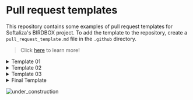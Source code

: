 # Pull request templates

This repository contains some examples of pull request templates for Softaliza's BIRDBOX project.
To add the template to the repository, create a `pull_request_template.md` file in the `.github` directory.

> Click [here](https://docs.github.com/en/communities/using-templates-to-encourage-useful-issues-and-pull-requests/creating-a-pull-request-template-for-your-repository) to learn more!

<details>
  <summary>Template 01</summary>

  > Check the raw template [here](https://github.com/victordantasdev/pull_request_templates/blob/main/templates/template_02.md)

  ---

  # Description:

  - **Entrega em STAGING: xx/xx**
  - **Entrega em PROD: xx/xx**

  **Rota**: METHOD em `/path/:id`

  **Campo**: `field_name`

  **Protótipos**: [Ciente Studio](https://example.com)

  [**SprintTask**](https://example.com)

  ---

  ### **Requisitos:**

  - [ ] Pariatur enim proident ullamco veniam incididunt consequat.
  - [ ] Quis dolor Lorem amet amet ipsum pariatur cupidatat proident eiusmod.
  - [ ] Qui magna anim laboris Lorem ipsum ad ullamco aliquip.
  - [ ] Cillum sit veniam consequat sint.

  ---

  ### **Passos que devem ser feitos pra atingir o objetivo:**

  1. Ea sint consectetur sunt est amet. 
  2. Dolor dolor officia ipsum do. 
  3. Fugiat sit nostrud et magna aliquip enim commodo aliqua eiusmod. 
  4. Aliquip reprehenderit incididunt irure elit consequat ea mollit. 

  ---

  ### **Regras de negócio:**

  - [ ] Elit do eiusmod qui quis ea enim ad est sunt.
  - [ ] Nostrud magna incididunt eu id velit deserunt cupidatat ipsum aliqua.
  - [ ] Nulla esse aliqua qui ea velit magna exercitation incididunt officia nisi cillum nostrud.
  - [ ] Culpa sint id esse do veniam do nulla veniam Lorem.

  ---

  ### **Screens:**

  |Task|Before|After|
  |---|---|---|
  |Pariatur enim proident|![image](https://user-images.githubusercontent.com/64330605/156478702-498423ea-ff28-4243-b072-006178cadb2b.png)|![image](https://user-images.githubusercontent.com/64330605/156478439-62680c56-785b-4789-b8c8-9dfead550b76.png)|
  |Quis dolor Lorem|![image](https://user-images.githubusercontent.com/64330605/156479982-013cad95-1dd8-431b-9b9e-9f0df6ab5ae6.png)|![image](https://user-images.githubusercontent.com/64330605/156479003-28b2cd0f-c254-417c-8d46-d6e59681ab11.png)|
  |Qui magna anim|![image](https://user-images.githubusercontent.com/64330605/156480354-7695ed91-7b5d-40ed-8e99-7b150a2da1b0.png)|![image](https://user-images.githubusercontent.com/64330605/156481028-d1c6f319-ccd2-4a33-9623-346d349c2c9d.png)|
  |Cillum sit veniam|![image](https://user-images.githubusercontent.com/64330605/156618106-8cd7f464-f8f5-4a2a-ba53-9e8b11b8900b.png)|![image](https://user-images.githubusercontent.com/64330605/156617958-ee3c3c88-add2-4f65-b973-57e78cdec5f2.png)|

</details>

<details>
  <summary>Template 02</summary>

  > Check the raw template [here](https://github.com/victordantasdev/pull_request_templates/blob/main/templates/template_01.md)

  ---

  # Description:

- **Entrega em STAGING: xx/xx**
- **Entrega em PROD: xx/xx**

**Rota**: METHOD em `/path/:id`

**Campo**: `field_name`

**Protótipos**: [Ciente Studio](https://example.com)

[**SprintTask**](https://example.com)

---

### **Requisitos:**

- [ ] Pariatur enim proident ullamco veniam incididunt consequat.
- [ ] Quis dolor Lorem amet amet ipsum pariatur cupidatat proident eiusmod.
- [ ] Qui magna anim laboris Lorem ipsum ad ullamco aliquip.
- [ ] Cillum sit veniam consequat sint.

---

### **Passos que devem ser feitos pra atingir o objetivo:**

1. Ea sint consectetur sunt est amet. 
2. Dolor dolor officia ipsum do. 
3. Fugiat sit nostrud et magna aliquip enim commodo aliqua eiusmod. 
4. Aliquip reprehenderit incididunt irure elit consequat ea mollit. 

---

### **Regras de negócio:**

- Elit do eiusmod qui quis ea enim ad est sunt.
- Nostrud magna incididunt eu id velit deserunt cupidatat ipsum aliqua.
- Nulla esse aliqua qui ea velit magna exercitation incididunt officia nisi cillum nostrud.
- Culpa sint id esse do veniam do nulla veniam Lorem.

---

### **Screens:**

|Task|Before|After|
|---|---|---|
|Pariatur enim proident|![image](https://user-images.githubusercontent.com/64330605/156478702-498423ea-ff28-4243-b072-006178cadb2b.png)|![image](https://user-images.githubusercontent.com/64330605/156478439-62680c56-785b-4789-b8c8-9dfead550b76.png)|
|Quis dolor Lorem|![image](https://user-images.githubusercontent.com/64330605/156479982-013cad95-1dd8-431b-9b9e-9f0df6ab5ae6.png)|![image](https://user-images.githubusercontent.com/64330605/156479003-28b2cd0f-c254-417c-8d46-d6e59681ab11.png)|
|Qui magna anim|![image](https://user-images.githubusercontent.com/64330605/156480354-7695ed91-7b5d-40ed-8e99-7b150a2da1b0.png)|![image](https://user-images.githubusercontent.com/64330605/156481028-d1c6f319-ccd2-4a33-9623-346d349c2c9d.png)|
|Cillum sit veniam|![image](https://user-images.githubusercontent.com/64330605/156618106-8cd7f464-f8f5-4a2a-ba53-9e8b11b8900b.png)|![image](https://user-images.githubusercontent.com/64330605/156617958-ee3c3c88-add2-4f65-b973-57e78cdec5f2.png)|

</details>

<details>

  <summary>Template 03</summary>

  > Check the raw template [here](https://github.com/victordantasdev/pull_request_templates/blob/main/templates/template_03.md)

  ---

  # Descrição:

  - **Entrega em STAGING: xx/xx**
  - **Entrega em PROD: xx/xx**

  **Rota**: MÉTODO em `/path/:id`

  **Campo**: `field_name`

  **Protótipos**: [Ciente Studio](https://example.com)

  [**SprintTask**](https://example.com)

  ---

  ### **Requisitos:**

  - [ ] Pariatur enim proident ullamco veniam incididunt consequat.
  - [ ] Quis dolor Lorem amet amet ipsum pariatur cupidatat proident eiusmod.
  - [ ] Qui magna anim laboris Lorem ipsum ad ullamco aliquip.
  - [ ] Cillum sit veniam consequat sint.

  ---

  ### **Passos que devem ser feitos pra atingir o objetivo:**

  1. Ea sint consectetur sunt est amet. 
  2. Dolor dolor officia ipsum do. 
  3. Fugiat sit nostrud et magna aliquip enim commodo aliqua eiusmod. 
  4. Aliquip reprehenderit incididunt irure elit consequat ea mollit. 

  ---

  ### **Regras de negócio:**

  - Elit do eiusmod qui quis ea enim ad est sunt.
  - Nostrud magna incididunt eu id velit deserunt cupidatat ipsum aliqua.
  - Nulla esse aliqua qui ea velit magna exercitation incididunt officia nisi cillum nostrud.
  - Culpa sint id esse do veniam do nulla veniam Lorem.

  ---

  ### **Telas:**

  |Requisito|Antes|Depois|
  |---|---|---|
  |Pariatur enim proident|![image](https://user-images.githubusercontent.com/64330605/156478702-498423ea-ff28-4243-b072-006178cadb2b.png)|![image](https://user-images.githubusercontent.com/64330605/156478439-62680c56-785b-4789-b8c8-9dfead550b76.png)|
  |Quis dolor Lorem|![image](https://user-images.githubusercontent.com/64330605/156479982-013cad95-1dd8-431b-9b9e-9f0df6ab5ae6.png)|![image](https://user-images.githubusercontent.com/64330605/156479003-28b2cd0f-c254-417c-8d46-d6e59681ab11.png)|
  |Qui magna anim|![image](https://user-images.githubusercontent.com/64330605/156480354-7695ed91-7b5d-40ed-8e99-7b150a2da1b0.png)|![image](https://user-images.githubusercontent.com/64330605/156481028-d1c6f319-ccd2-4a33-9623-346d349c2c9d.png)|
  |Cillum sit veniam|![image](https://user-images.githubusercontent.com/64330605/156618106-8cd7f464-f8f5-4a2a-ba53-9e8b11b8900b.png)|![image](https://user-images.githubusercontent.com/64330605/156617958-ee3c3c88-add2-4f65-b973-57e78cdec5f2.png)|


</details>

<details>
  <summary>Final Template</summary>

  > Check the raw template [here](https://github.com/victordantasdev/pull_request_templates/blob/main/templates/final_template.md)

  # Descrição:

  ⚠️ Atenção: Cole a descrição da task no gira aqui! ⚠️

  ---

  ### **Telas:**

  |Requisito|Antes|Depois|
  |---|---|---|
  |Pariatur enim proident|![image](https://via.placeholder.com/150)|![image](https://via.placeholder.com/150)|

</details>

![under_construction](https://user-images.githubusercontent.com/64330605/145211897-45524b04-26af-448d-8b80-7802f90731d3.gif)
